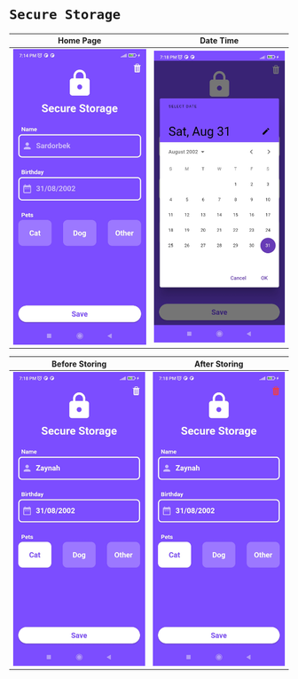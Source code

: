 # ```Secure Storage```
| Home Page | Date Time |
|----------------|:----------------:|
| ![Home Page](assets/readme/img.png) | ![Date Time](assets/readme/img_1.png) |

| Before Storing | After Storing |
|----------------|:----------------:|
| ![Before Storing](assets/readme/img_2.png) | ![After Storing](assets/readme/img_3.png) |

